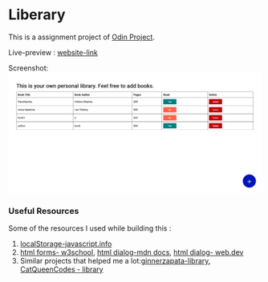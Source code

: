 # Liberary

This is a assignment project of [Odin Project](https://www.theodinproject.com/lessons/node-path-javascript-library).

Live-preview : [website-link](https://akanksha493.github.io/Library/) 

Screenshot:
![screenshot](./images/screenshot.png)

### Useful Resources
Some of the resources I used while building this :

1. [localStorage-javascript.info](https://javascript.info/localstorage)
2. [html forms- w3school](https://www.w3schools.com/html/html_forms.asp), [html dialog-mdn docs](https://developer.mozilla.org/en-US/docs/Web/HTML/Element/dialog), [html dialog- web.dev](https://web.dev/learn/html/dialog)
3. Similar projects that helped me a lot:[ginnerzapata-library](https://github.com/ginnerzapata/library-app/tree/master), [CatQueenCodes - library](https://github.com/CatQueenCodes/Project-Library/tree/master)

